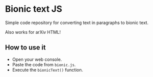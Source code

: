 # Bionic text JS

Simple code repository for converting text in paragraphs to bionic text. 

Also works for arXiv HTML!

## How to use it

- Open your web console.
- Paste the code from `bionic.js`.
- Execute the `bionicText()` function.

